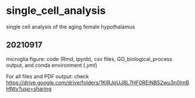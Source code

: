 # single_cell_analysis
single cell analysis of the aging female hypothalamus

## 20210917
microglia figure: code (Rmd, ipynb), csv files, GO_biological_process output, and conda environment (*.yml*)

For all files and PDF output: check https://drive.google.com/drive/folders/1KlRJpUJ8L7HF0REiNB52wu3n0ImBHNty?usp=sharing
